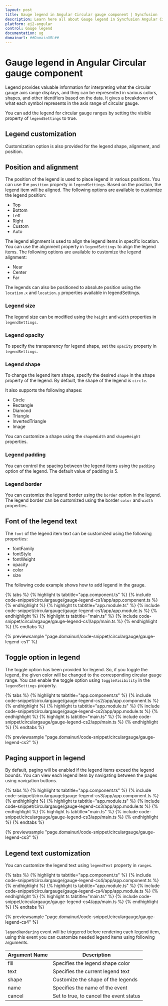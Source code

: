 ```yaml
---
layout: post
title: Gauge legend in Angular Circular gauge component | Syncfusion
description: Learn here all about Gauge legend in Syncfusion Angular Circular gauge component of Syncfusion Essential JS 2 and more.
platform: ej2-angular
control: Gauge legend 
documentation: ug
domainurl: ##DomainURL##
---
```



# Gauge legend in Angular Circular gauge component

Legend provides valuable information for interpreting what the circular gauge axis range displays, and they can be represented in various colors, shapes, and other identifiers based on the data. It gives a breakdown of what each symbol represents in the axis range of circular gauge.

You can add the legend for circular gauge ranges by setting the visible property of `legendSettings` to true.

<!-- markdownlint-disable MD036 -->

## Legend customization

Customization option is also provided for the legend shape, alignment, and position.

## Position and alignment

The position of the legend is used to place legend in various positions. You can use the `position` property in `legendSettings`. Based on the position, the legend item will be aligned. The following options are available to customize the legend position:

* Top
* Bottom
* Left
* Right
* Custom
* Auto

The legend alignment is used to align the legend items in specific location. You can use the alignment property in `legendSettings` to align the legend items. The following options are available to customize the legend alignment:

* Near
* Center
* Far

The legends can also be positioned to absolute position using the `location.x` and `location.y` properties available in legendSettings.

### Legend size

The legend size can be modified using the `height` and `width` properties in `legendSettings`.

### Legend opacity

To specify the transparency for legend shape, set the `opacity` property in `legendSettings`.

### Legend shape

To change the legend item shape, specify the desired `shape` in the shape property of the legend. By default, the shape of the legend is `circle`.

It also supports the following shapes:

* Circle
* Rectangle
* Diamond
* Triangle
* InvertedTriangle
* Image

You can customize a shape using the `shapeWidth` and `shapeHeight` properties.

### Legend padding

You can control the spacing between the legend items using the `padding` option of the legend. The default value of padding is 5.

### Legend border

You can customize the legend border using the `border` option in the legend. The legend border can be customized using the border `color` and `width` properties.

## Font of the legend text

The `font` of the legend item text can be customized using the following properties:

* fontFamily
* fontStyle
* fontWeight
* opacity
* color
* size

The following code example shows how to add legend in the gauge.

{% tabs %}
{% highlight ts tabtitle="app.component.ts" %}
{% include code-snippet/circulargauge/gauge-legend-cs1/app/app.component.ts %}
{% endhighlight %}
{% highlight ts tabtitle="app.module.ts" %}
{% include code-snippet/circulargauge/gauge-legend-cs1/app/app.module.ts %}
{% endhighlight %}
{% highlight ts tabtitle="main.ts" %}
{% include code-snippet/circulargauge/gauge-legend-cs1/app/main.ts %}
{% endhighlight %}
{% endtabs %}
  
{% previewsample "page.domainurl/code-snippet/circulargauge/gauge-legend-cs1" %}
<!-- markdownlint-disable MD036 -->

## Toggle option in legend

The toggle option has been provided for legend. So, if you toggle the legend, the given color will be changed to the corresponding circular gauge range. You can enable the toggle option using `toggleVisibility` in the `legendSettings` property.

{% tabs %}
{% highlight ts tabtitle="app.component.ts" %}
{% include code-snippet/circulargauge/gauge-legend-cs2/app/app.component.ts %}
{% endhighlight %}
{% highlight ts tabtitle="app.module.ts" %}
{% include code-snippet/circulargauge/gauge-legend-cs2/app/app.module.ts %}
{% endhighlight %}
{% highlight ts tabtitle="main.ts" %}
{% include code-snippet/circulargauge/gauge-legend-cs2/app/main.ts %}
{% endhighlight %}
{% endtabs %}
  
{% previewsample "page.domainurl/code-snippet/circulargauge/gauge-legend-cs2" %}
<!-- markdownlint-disable MD036 -->

## Paging support in legend

By default, paging will be enabled if the legend items exceed the legend bounds. You can view each legend item by navigating between the pages using navigation buttons.

{% tabs %}
{% highlight ts tabtitle="app.component.ts" %}
{% include code-snippet/circulargauge/gauge-legend-cs3/app/app.component.ts %}
{% endhighlight %}
{% highlight ts tabtitle="app.module.ts" %}
{% include code-snippet/circulargauge/gauge-legend-cs3/app/app.module.ts %}
{% endhighlight %}
{% highlight ts tabtitle="main.ts" %}
{% include code-snippet/circulargauge/gauge-legend-cs3/app/main.ts %}
{% endhighlight %}
{% endtabs %}
  
{% previewsample "page.domainurl/code-snippet/circulargauge/gauge-legend-cs3" %}
<!-- markdownlint-disable MD036 -->

## Legend text customization

You can customize the legend text using `legendText` property in `ranges`.

{% tabs %}
{% highlight ts tabtitle="app.component.ts" %}
{% include code-snippet/circulargauge/gauge-legend-cs4/app/app.component.ts %}
{% endhighlight %}
{% highlight ts tabtitle="app.module.ts" %}
{% include code-snippet/circulargauge/gauge-legend-cs4/app/app.module.ts %}
{% endhighlight %}
{% highlight ts tabtitle="main.ts" %}
{% include code-snippet/circulargauge/gauge-legend-cs4/app/main.ts %}
{% endhighlight %}
{% endtabs %}
  
{% previewsample "page.domainurl/code-snippet/circulargauge/gauge-legend-cs4" %}
<!-- markdownlint-disable MD036 -->

`legendRendering` event will be triggered before rendering each legend item, using this event you can customize needed legend items using following arguments.

| **Argument Name** | **Description** |
| --- | --- |
|fill| Specifies the legend shape color |
|text| Specifies the current legend text |
|shape| Customize the shape of the legends |
|name| Specifies the name of the event |
|cancel| Set to true, to cancel the event status |